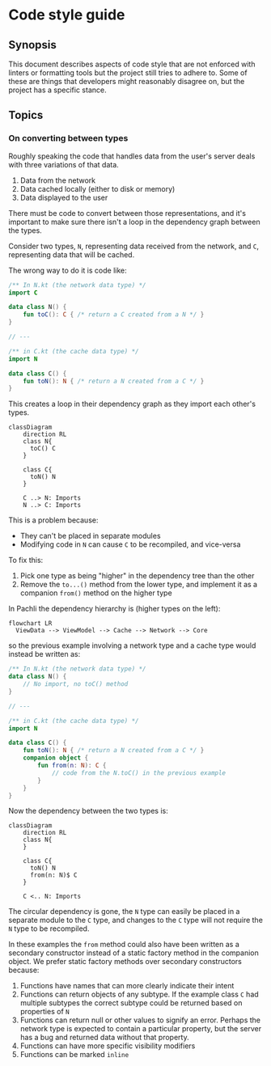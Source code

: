 # Code style guide

## Synopsis

This document describes aspects of code style that are not enforced with linters or formatting tools but the project still tries to adhere to. Some of these are things that developers might reasonably disagree on, but the project has a specific stance.

## Topics

### On converting between types

Roughly speaking the code that handles data from the user's server deals with three variations of that data.

1. Data from the network
2. Data cached locally (either to disk or memory)
3. Data displayed to the user

There must be code to convert between those representations, and it's important to make sure there isn't a loop in the dependency graph between the types.

Consider two types, `N`, representing data received from the network, and `C`, representing data that will be cached.

The wrong way to do it is code like:

```kotlin
/** In N.kt (the network data type) */
import C

data class N() {
	fun toC(): C { /* return a C created from a N */ }
}

// ---

/** in C.kt (the cache data type) */
import N

data class C() {
    fun toN(): N { /* return a N created from a C */ }
}
```

This creates a loop in their dependency graph as they import each other's types.

```mermaid
classDiagram
    direction RL
    class N{
      toC() C
    }

    class C{
      toN() N
    }

    C ..> N: Imports
    N ..> C: Imports
```

This is a problem because:

- They can't be placed in separate modules
- Modifying code in `N` can cause `C` to be recompiled, and vice-versa

To fix this:

1. Pick one type as being "higher" in the dependency tree than the other
2. Remove the `to...()` method from the lower type, and implement it as a companion `from()` method on the higher type

In Pachli the dependency hierarchy is (higher types on the left):

```mermaid
flowchart LR
  ViewData --> ViewModel --> Cache --> Network --> Core
```

so the previous example involving a network type and a cache type would instead be written as:

```kotlin
/** In N.kt (the network data type) */
data class N() {
    // No import, no toC() method
}

// ---

/** in C.kt (the cache data type) */
import N

data class C() {
    fun toN(): N { /* return a N created from a C */ }
    companion object {
        fun from(n: N): C {
	        // code from the N.toC() in the previous example
        }
    }
}
```

Now the dependency between the two types is:

```mermaid
classDiagram
    direction RL
    class N{
    }

    class C{
      toN() N
      from(n: N)$ C
    }

    C <.. N: Imports
```

The circular dependency is gone, the `N` type can easily be placed in a separate module to the `C` type, and changes to the `C` type will not require the `N` type to be recompiled.

In these examples the `from` method could also have been written as a secondary constructor instead of a static factory method in the companion object. We prefer static factory methods over secondary constructors because:

1. Functions have names that can more clearly indicate their intent
2. Functions can return objects of any subtype. If the example class `C` had multiple subtypes the correct subtype could be returned based on properties of `N`
3. Functions can return null or other values to signify an error. Perhaps the network type is expected to contain a particular property, but the server has a bug and returned data without that property.
4. Functions can have more specific visibility modifiers
5. Functions can be marked `inline`
